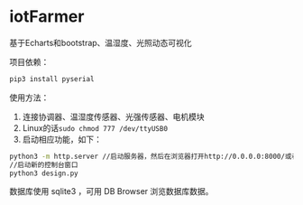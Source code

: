 # iotFarmer


基于Echarts和bootstrap、温湿度、光照动态可视化

项目依赖：

```bash
pip3 install pyserial
```

使用方法：

1. 连接协调器、温湿度传感器、光强传感器、电机模块
2. Linux的话`sudo chmod 777 /dev/ttyUSB0`
3. 启动相应功能，如下：

```bash
python3 -m http.server //启动服务器，然后在浏览器打开http://0.0.0.0:8000/或者http://localhost:8000/
//启动新的控制台窗口
python3 design.py
```

数据库使用 sqlite3 ，可用 DB Browser 浏览数据库数据。
